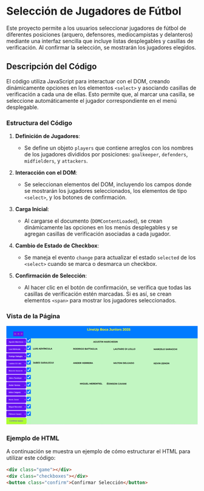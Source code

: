 # Selección de Jugadores de Fútbol

Este proyecto permite a los usuarios seleccionar jugadores de fútbol de diferentes posiciones (arquero, defensores, mediocampistas y delanteros) mediante una interfaz sencilla que incluye listas desplegables y casillas de verificación. Al confirmar la selección, se mostrarán los jugadores elegidos.

## Descripción del Código

El código utiliza JavaScript para interactuar con el DOM, creando dinámicamente opciones en los elementos `<select>` y asociando casillas de verificación a cada una de ellas. Esto permite que, al marcar una casilla, se seleccione automáticamente el jugador correspondiente en el menú desplegable.

### Estructura del Código

1. **Definición de Jugadores**:
   - Se define un objeto `players` que contiene arreglos con los nombres de los jugadores divididos por posiciones: `goalkeeper`, `defenders`, `midfielders`, y `attackers`.

2. **Interacción con el DOM**:
   - Se seleccionan elementos del DOM, incluyendo los campos donde se mostrarán los jugadores seleccionados, los elementos de tipo `<select>`, y los botones de confirmación.

3. **Carga Inicial**:
   - Al cargarse el documento (`DOMContentLoaded`), se crean dinámicamente las opciones en los menús desplegables y se agregan casillas de verificación asociadas a cada jugador.

4. **Cambio de Estado de Checkbox**:
   - Se maneja el evento `change` para actualizar el estado `selected` de los `<select>` cuando se marca o desmarca un checkbox.

5. **Confirmación de Selección**:
   - Al hacer clic en el botón de confirmación, se verifica que todas las casillas de verificación estén marcadas. Si es así, se crean elementos `<span>` para mostrar los jugadores seleccionados.

### Vista de la Página
![Vista del lineup funcionando](./body.png)

### Ejemplo de HTML

A continuación se muestra un ejemplo de cómo estructurar el HTML para utilizar este código:

```html
<div class="game"></div>
<div class="checkboxes"></div>
<button class="confirm">Confirmar Selección</button>
